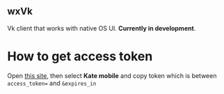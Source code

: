 ## wxVk
Vk client that works with native OS UI.
__Currently in development__.</br>
# How to get access token
Open [this site](https://vkhost.github.io/), then select __Kate mobile__ and copy token which is between `access_token=` and `&expires_in`
